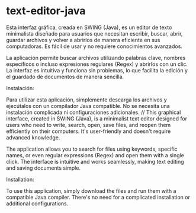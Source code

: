 # text-editor-java
Esta interfaz gráfica, creada en SWING (Java), es un editor de texto minimalista diseñado para usuarios que necesitan escribir, buscar, abrir, guardar archivos y volver a abrirlos de manera eficiente en sus computadoras. Es fácil de usar y no requiere conocimientos avanzados.

La aplicación permite buscar archivos utilizando palabras clave, nombres específicos o incluso expresiones regulares (Regex) y abrirlos con un clic. La interfaz es intuitiva y funciona sin problemas, lo que facilita la edición y el guardado de documentos de manera sencilla.

Instalación:

Para utilizar esta aplicación, simplemente descarga los archivos y ejecútalos con un compilador Java compatible. No se necesita una instalación complicada ni configuraciones adicionales.
//
This graphical interface, created in SWING (Java), is a minimalist text editor designed for users who need to write, search, open, save files, and reopen them efficiently on their computers. It's user-friendly and doesn't require advanced knowledge.

The application allows you to search for files using keywords, specific names, or even regular expressions (Regex) and open them with a single click. The interface is intuitive and works seamlessly, making text editing and saving documents simple.

Installation:

To use this application, simply download the files and run them with a compatible Java compiler. There's no need for a complicated installation or additional configurations.

